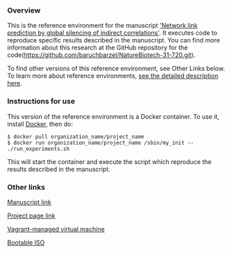 ### Overview
This is the reference environment for the manuscript ['Network link prediction by global silencing of indirect correlations'](https://dx.doi.org/10.1038/nbt.2601).  It executes code to reproduce specific results described in the manuscript.   You can find more information about this research at the GitHub repository for the code(https://github.com/baruchbarzel/NatureBiotech-31-720.git).  

To find other versions of this reference environment, see Other Links below.  To learn more about reference environments, [see the detailed description here](http://reference-environments-link.org).    

### Instructions for use

This version of the reference environment is a Docker container.  To use it, install [Docker](https://www.docker.com/), then do:

```
$ docker pull organization_name/project_name
$ docker run organization_name/project_name /sbin/my_init -- ./run_experiments.sh
```


This will start the container and execute the script which reproduce the results described in the manuscript.  

### Other links

[Manuscript link](https://dx.doi.org/10.1038/nbt.2601)

[Project page link](https://github.com/baruchbarzel/NatureBiotech-31-720.git)

[Vagrant-managed virtual machine](https://github.com/uomsystemsbiology/barzel2013network_reference_environment)

[Bootable ISO](https://dx.doi.org/10.4225/49/55DA8FA8CE707)

